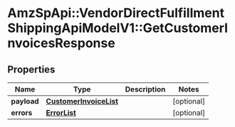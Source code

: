 # AmzSpApi::VendorDirectFulfillmentShippingApiModelV1::GetCustomerInvoicesResponse

## Properties
Name | Type | Description | Notes
------------ | ------------- | ------------- | -------------
**payload** | [**CustomerInvoiceList**](CustomerInvoiceList.md) |  | [optional] 
**errors** | [**ErrorList**](ErrorList.md) |  | [optional] 

